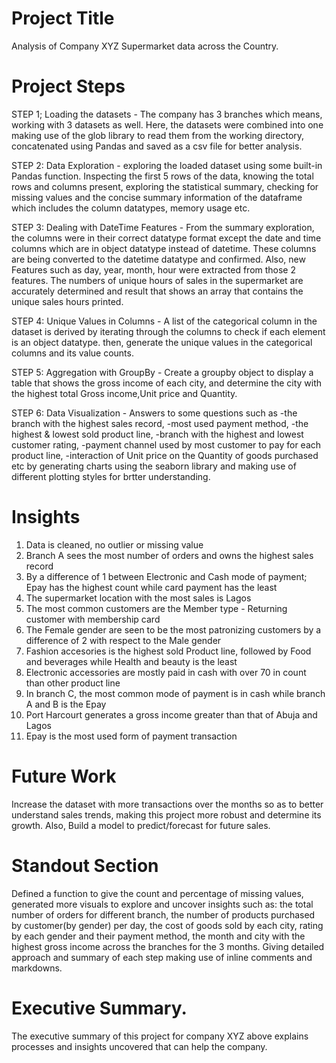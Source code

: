 # Project Title


Analysis of Company XYZ Supermarket data across the Country.


# Project Steps


STEP 1; Loading the datasets - The company has 3 branches which means, working with 3 datasets as well. Here, the datasets were combined into one making use of the glob library to read them from the working directory, concatenated using Pandas and saved as a csv file for better analysis.

STEP 2: Data Exploration - exploring the loaded dataset using some built-in Pandas function. Inspecting the first 5 rows of the data, knowing the total rows and columns present, exploring the statistical summary, checking for missing values and the concise summary information of the dataframe which includes the column datatypes, memory usage etc.

STEP 3: Dealing with DateTime Features - From the summary exploration, the columns were in their correct datatype format except the date and time columns which are in object datatype instead of datetime. These columns are being converted to the datetime datatype and confirmed. Also, new Features such as day, year, month, hour were extracted from those 2 features. The numbers of unique hours of sales in the supermarket are accurately determined and result that shows an array that contains the unique sales hours printed.

STEP 4: Unique Values in Columns - A list of the categorical column in the dataset is derived by iterating through the columns to check if each element is an object datatype. then, generate the unique values in the categorical columns and its value counts.

STEP 5: Aggregation with GroupBy - Create a groupby object to display a table that shows the gross income of each city, and determine the city with the highest total Gross income,Unit price and Quantity.

STEP 6: Data Visualization - Answers to some questions such as 
-the branch with the highest sales record, 
-most used payment method, 
-the highest & lowest sold product line, 
-branch with the highest and lowest customer rating, 
-payment channel used by most customer to pay for each product line,
-interaction of Unit price on the Quantity of goods purchased etc by generating charts using the seaborn library and making use of different plotting styles for brtter understanding. 


# Insights


1. Data is cleaned, no outlier or missing value
2. Branch A sees the most number of orders and owns the highest sales record
3. By a difference of 1 between Electronic and Cash mode of payment; Epay has the highest count while card payment has the least
4. The supermarket location with the most sales is Lagos
5. The most common customers are the Member type - Returning customer with membership card
6. The Female gender are seen to be the most patronizing customers by a difference of 2 with respect to the Male gender
7. Fashion accesories is the highest sold Product line, followed by Food and beverages while Health and beauty is the least
8. Electronic accessories are mostly paid in cash with over 70 in count than other product line
9. In branch C, the most common mode of payment is in cash while branch A and B is the Epay
10. Port Harcourt generates a gross income greater than that of Abuja and Lagos
11. Epay is the most used form of payment transaction


# Future Work


Increase the dataset with more transactions over the months so as to better understand sales trends, making this project more robust and determine its growth. Also, Build a model to predict/forecast for future sales.


# Standout Section


Defined a function to give the count and percentage of missing values, generated more visuals to explore and uncover insights  such as: the total number of orders for different branch, the number of products purchased by customer(by gender) per day, the cost of goods sold by each city, rating by each gender and their payment method, the month and city with the highest gross income across the branches for the 3 months. Giving detailed approach and summary of each step making use of inline comments and markdowns.


# Executive Summary.


The executive summary of this project for company XYZ above explains processes and insights uncovered that can help the company.